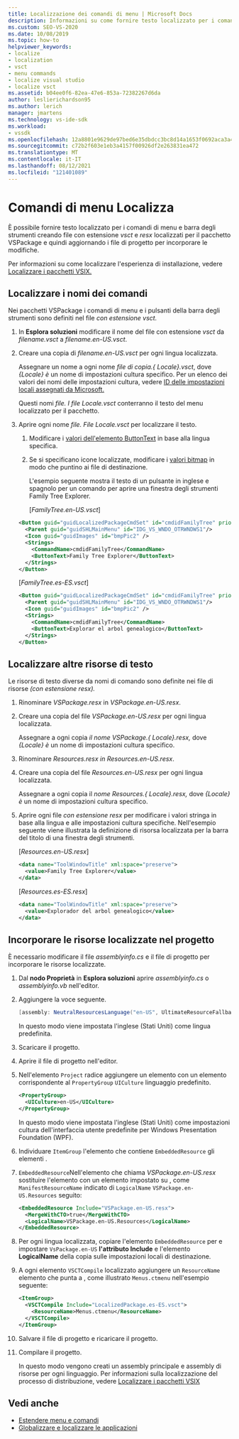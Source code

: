 ```yaml
---
title: Localizzazione dei comandi di menu | Microsoft Docs
description: Informazioni su come fornire testo localizzato per i comandi di menu e barra degli strumenti creando file con estensione vsct localizzati e file resx localizzati per il pacchetto VSPackage.
ms.custom: SEO-VS-2020
ms.date: 10/08/2019
ms.topic: how-to
helpviewer_keywords:
- localize
- localization
- vsct
- menu commands
- localize visual studio
- localize vsct
ms.assetid: b04ee0f6-82ea-47e6-853a-72382267d6da
author: leslierichardson95
ms.author: lerich
manager: jmartens
ms.technology: vs-ide-sdk
ms.workload:
- vssdk
ms.openlocfilehash: 12a8801e9629de97bed6e35dbdcc3bc8d14a1653f0692aca3a46f4deddd91430
ms.sourcegitcommit: c72b2f603e1eb3a4157f00926df2e263831ea472
ms.translationtype: MT
ms.contentlocale: it-IT
ms.lasthandoff: 08/12/2021
ms.locfileid: "121401089"
---
```

# <a name="localize-menu-commands"></a>Comandi di menu Localizza

È possibile fornire testo localizzato per i comandi di menu e barra degli strumenti creando file con estensione *vsct* e *resx* localizzati per il pacchetto VSPackage e quindi aggiornando i file di progetto per incorporare le modifiche.

Per informazioni su come localizzare l'esperienza di installazione, vedere [Localizzare i pacchetti VSIX.](../extensibility/localizing-vsix-packages.md)

## <a name="localize-command-names"></a>Localizzare i nomi dei comandi

Nei pacchetti VSPackage i comandi di menu e i pulsanti della barra degli strumenti sono definiti nel file *con estensione vsct.*

1. In **Esplora soluzioni** modificare il nome del file con estensione *vsct* da *filename.vsct* a *filename.en-US.vsct*.

2. Creare una copia di *filename.en-US.vsct* per ogni lingua localizzata.

    Assegnare un nome a ogni nome *file di copia.{ Locale}.vsct*, dove *{Locale} è* un nome di impostazioni cultura specifico. Per un elenco dei valori dei nomi delle impostazioni cultura, vedere [ID delle impostazioni locali assegnati da Microsoft.](/windows/uwp/publish/supported-languages)

    Questi nomi *file. I file Locale.vsct* conterranno il testo del menu localizzato per il pacchetto.

3. Aprire ogni nome *file. File Locale.vsct* per localizzare il testo.

   1. Modificare i [valori dell'elemento ButtonText](../extensibility/buttontext-element.md) in base alla lingua specifica.

   2. Se si specificano icone localizzate, modificare i [valori bitmap](../extensibility/bitmap-element.md) in modo che puntino ai file di destinazione.

      L'esempio seguente mostra il testo di un pulsante in inglese e spagnolo per un comando per aprire una finestra degli strumenti Family Tree Explorer.

      [*FamilyTree.en-US.vsct*]

   ```xml
   <Button guid="guidLocalizedPackageCmdSet" id="cmdidFamilyTree" priority="0x0100" type="Button">
     <Parent guid="guidSHLMainMenu" id="IDG_VS_WNDO_OTRWNDWS1"/>
     <Icon guid="guidImages" id="bmpPic2" />
     <Strings>
       <CommandName>cmdidFamilyTree</CommandName>
       <ButtonText>Family Tree Explorer</ButtonText>
     </Strings>
   </Button>
   ```

    [*FamilyTree.es-ES.vsct*]

   ```xml
   <Button guid="guidLocalizedPackageCmdSet" id="cmdidFamilyTree" priority="0x0100" type="Button">
     <Parent guid="guidSHLMainMenu" id="IDG_VS_WNDO_OTRWNDWS1"/>
     <Icon guid="guidImages" id="bmpPic2" />
     <Strings>
       <CommandName>cmdidFamilyTree</CommandName>
       <ButtonText>Explorar el arbol genealogico</ButtonText>
     </Strings>
   </Button>
   ```

## <a name="localize-other-text-resources"></a>Localizzare altre risorse di testo

Le risorse di testo diverse da nomi di comando sono definite nei file di risorse *(con estensione resx).*

1. Rinominare *VSPackage.resx* in *VSPackage.en-US.resx*.

2. Creare una copia del file *VSPackage.en-US.resx* per ogni lingua localizzata.

     Assegnare a ogni copia *il nome VSPackage.{ Locale}.resx,* dove *{Locale} è* un nome di impostazioni cultura specifico.

3. Rinominare *Resources.resx* *in Resources.en-US.resx*.

4. Creare una copia del file *Resources.en-US.resx* per ogni lingua localizzata.

     Assegnare a ogni copia il *nome Resources.{ Locale}.resx,* dove *{Locale} è* un nome di impostazioni cultura specifico.

5. Aprire ogni file *con estensione resx* per modificare i valori stringa in base alla lingua e alle impostazioni cultura specifiche. Nell'esempio seguente viene illustrata la definizione di risorsa localizzata per la barra del titolo di una finestra degli strumenti.

     [*Resources.en-US.resx*]

    ```xml
    <data name="ToolWindowTitle" xml:space="preserve">
      <value>Family Tree Explorer</value>
    </data>
    ```

     [*Resources.es-ES.resx*]

    ```xml
    <data name="ToolWindowTitle" xml:space="preserve">
      <value>Explorador del arbol genealogico</value>
    </data>
    ```

## <a name="incorporate-localized-resources-into-the-project"></a>Incorporare le risorse localizzate nel progetto

È necessario modificare il file *assemblyinfo.cs* e il file di progetto per incorporare le risorse localizzate.

1. Dal **nodo Proprietà** in **Esplora soluzioni** aprire *assemblyinfo.cs* o *assemblyinfo.vb* nell'editor.

2. Aggiungere la voce seguente.

    ```csharp
    [assembly: NeutralResourcesLanguage("en-US", UltimateResourceFallbackLocation.Satellite)]
    ```

     In questo modo viene impostata l'inglese (Stati Uniti) come lingua predefinita.

3. Scaricare il progetto.

4. Aprire il file di progetto nell'editor.

5. Nell'elemento `Project` radice aggiungere un elemento con un elemento corrispondente al `PropertyGroup` `UICulture` linguaggio predefinito.

    ```xml
    <PropertyGroup>
      <UICulture>en-US</UICulture>
    </PropertyGroup>
    ```

     In questo modo viene impostata l'inglese (Stati Uniti) come impostazioni cultura dell'interfaccia utente predefinite per Windows Presentation Foundation (WPF).

6. Individuare `ItemGroup` l'elemento che contiene `EmbeddedResource` gli elementi .

7. `EmbeddedResource`Nell'elemento che chiama *VSPackage.en-US.resx* sostituire l'elemento con un elemento impostato su , come `ManifestResourceName` indicato di `LogicalName` `VSPackage.en-US.Resources` seguito:

    ```xml
    <EmbeddedResource Include="VSPackage.en-US.resx">
      <MergeWithCTO>true</MergeWithCTO>
      <LogicalName>VSPackage.en-US.Resources</LogicalName>
    </EmbeddedResource>
    ```

8. Per ogni lingua localizzata, copiare l'elemento  `EmbeddedResource` per e impostare `VsPackage.en-US` **l'attributo Include** e l'elemento **LogicalName** della copia sulle impostazioni locali di destinazione.

9. A ogni elemento `VSCTCompile` localizzato aggiungere un `ResourceName` elemento che punta a , come illustrato `Menus.ctmenu` nell'esempio seguente:

    ```xml
    <ItemGroup>
      <VSCTCompile Include="LocalizedPackage.es-ES.vsct">
        <ResourceName>Menus.ctmenu</ResourceName>
      </VSCTCompile>
    </ItemGroup>
    ```

10. Salvare il file di progetto e ricaricare il progetto.

11. Compilare il progetto.

     In questo modo vengono creati un assembly principale e assembly di risorse per ogni linguaggio. Per informazioni sulla localizzazione del processo di distribuzione, vedere [Localizzare i pacchetti VSIX](../extensibility/localizing-vsix-packages.md)

## <a name="see-also"></a>Vedi anche

- [Estendere menu e comandi](../extensibility/extending-menus-and-commands.md)
- [Globalizzare e localizzare le applicazioni](../ide/globalizing-and-localizing-applications.md)
